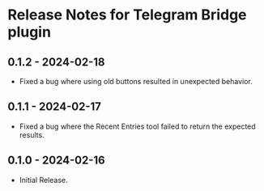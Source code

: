 # Release Notes for Telegram Bridge plugin

## 0.1.2 - 2024-02-18

- Fixed a bug where using old buttons resulted in unexpected behavior.

## 0.1.1 - 2024-02-17

- Fixed a bug where the Recent Entries tool failed to return the expected results.

## 0.1.0 - 2024-02-16

- Initial Release.